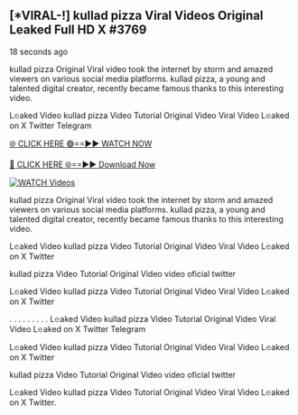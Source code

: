 ## [*VIRAL-!] kullad pizza Viral Videos Original Leaked Full HD X #3769

18 seconds ago

kullad pizza Original Viral video took the internet by storm and amazed viewers on various social media platforms. kullad pizza, a young and talented digital creator, recently became famous thanks to this interesting video.

L𝚎aked Video kullad pizza Video Tutorial Original Video Viral Video L𝚎aked on X Twitter Telegram

[🌐 CLICK HERE 🟢==►► WATCH NOW](https://russelviper69.blogspot.com/p/leaked-video.html)

[🔴 CLICK HERE 🌐==►► Download Now](https://russelviper69.blogspot.com/p/leaked-video.html)

[![WATCH Videos](https://i.imgur.com/dJHk4Zq.gif)](https://russelviper69.blogspot.com/p/leaked-video.html)

kullad pizza Original Viral video took the internet by storm and amazed viewers on various social media platforms. kullad pizza, a young and talented digital creator, recently became famous thanks to this interesting video.

L𝚎aked Video kullad pizza Video Tutorial Original Video Viral Video L𝚎aked on X Twitter

kullad pizza Video Tutorial Original Video video oficial twitter

L𝚎aked Video kullad pizza Video Tutorial Original Video Viral Video L𝚎aked on X Twitter

. . . . . . . . . L𝚎aked Video kullad pizza Video Tutorial Original Video Viral Video L𝚎aked on X Twitter Telegram

L𝚎aked Video kullad pizza Video Tutorial Original Video Viral Video L𝚎aked on X Twitter

kullad pizza Video Tutorial Original Video video oficial twitter

L𝚎aked Video kullad pizza Video Tutorial Original Video Viral Video L𝚎aked on X Twitter.